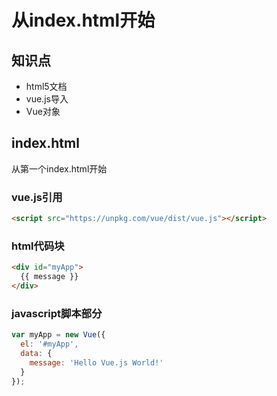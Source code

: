 从index.html开始
================

## 知识点
* html5文档
* vue.js导入
* Vue对象

## index.html

从第一个index.html开始

### vue.js引用
~~~html
<script src="https://unpkg.com/vue/dist/vue.js"></script>
~~~

### html代码块
~~~html
<div id="myApp">
  {{ message }}
</div>
~~~

### javascript脚本部分
~~~javascript
var myApp = new Vue({
  el: '#myApp',
  data: {
    message: 'Hello Vue.js World!'
  }
});
~~~
